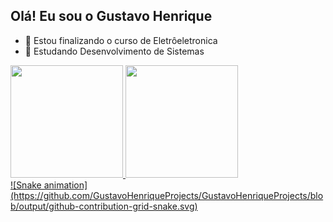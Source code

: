 ## Olá! Eu sou o Gustavo Henrique

- 🔭 Estou finalizando o curso de Eletrôeletronica
- 🌱 Estudando Desenvolvimento de Sistemas
<div>
<a href="https://github.com/GustavoHenriqueProjects">
<img height="180em" src="https://github-readme-stats.vercel.app/api/top-langs/?username=GustavoHenriqueProjects&layout=compact&langs_count=7&theme=dracula"/>
<img height="180em" src="https://github-readme-stats.vercel.app/api?username=GustavoHenriqueProjects&show_icons=true&theme=dracula&include_all_commits=true&count_private=true"/>
</div>
![Snake animation](https://github.com/GustavoHenriqueProjects/GustavoHenriqueProjects/blob/output/github-contribution-grid-snake.svg)
